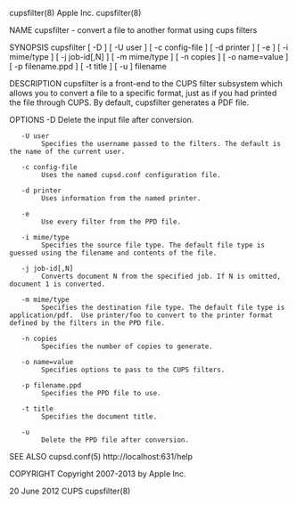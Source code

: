 cupsfilter(8)                                                                                     Apple Inc.                                                                                    cupsfilter(8)



NAME
       cupsfilter - convert a file to another format using cups filters

SYNOPSIS
       cupsfilter  [  -D  ]  [ -U user ] [ -c config-file ] [ -d printer ] [ -e ] [ -i mime/type ] [ -j job-id[,N] ] [ -m mime/type ] [ -n copies ] [ -o name=value ] [ -p filename.ppd ] [ -t title ] [ -u ]
       filename

DESCRIPTION
       cupsfilter is a front-end to the CUPS filter subsystem which allows you to convert a file to a specific format, just as if you had printed the file through CUPS. By default, cupsfilter  generates  a
       PDF file.

OPTIONS
       -D
            Delete the input file after conversion.

       -U user
            Specifies the username passed to the filters. The default is the name of the current user.

       -c config-file
            Uses the named cupsd.conf configuration file.

       -d printer
            Uses information from the named printer.

       -e
            Use every filter from the PPD file.

       -i mime/type
            Specifies the source file type. The default file type is guessed using the filename and contents of the file.

       -j job-id[,N]
            Converts document N from the specified job. If N is omitted, document 1 is converted.

       -m mime/type
            Specifies the destination file type. The default file type is application/pdf.  Use printer/foo to convert to the printer format defined by the filters in the PPD file.

       -n copies
            Specifies the number of copies to generate.

       -o name=value
            Specifies options to pass to the CUPS filters.

       -p filename.ppd
            Specifies the PPD file to use.

       -t title
            Specifies the document title.

       -u
            Delete the PPD file after conversion.

SEE ALSO
       cupsd.conf(5)
       http://localhost:631/help

COPYRIGHT
       Copyright 2007-2013 by Apple Inc.



20 June 2012                                                                                         CUPS                                                                                       cupsfilter(8)
